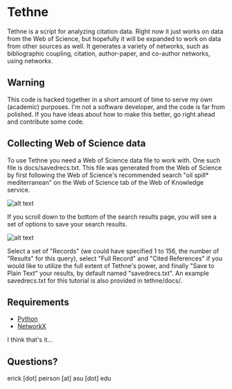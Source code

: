 # Tethne
Tethne is a script for analyzing citation data. Right now it just works on data from the Web of Science, but hopefully it will be expanded to work on data from other sources as well. It generates a variety of networks, such as bibliographic coupling, citation, author-paper, and co-author networks, using networkx. 

## Warning
This code is hacked together in a short amount of time to serve my own (academic) purposes. I'm not a software developer, and the code is far from polished. If you have ideas about how to make this better, go right ahead and contribute some code.

## Collecting Web of Science data
To use Tethne you need a Web of Science data file to work with. One such file is docs/savedrecs.txt. This file was generated from the Web of Science by first following the Web of Science's recommended search "oil spill\* mediterranean" on the Web of Science tab of the Web of Knowledge service.  

![alt text](https://github.com/erickpeirson/tethne/blob/python/docs/WebOfScienceSearch.png?raw=true "Web of Science Search")  

If you scroll down to the bottom of the search results page, you will see a set of options to save your search results.  

![alt text](https://github.com/erickpeirson/tethne/blob/python/docs/WebOfScienceResults.png?raw=true "Web of Science Results")  

Select a set of "Records" (we could have specified 1 to 156, the number of "Results" for this query), select "Full Record" and "Cited References" if you would like to utilize the full extent of Tethne's power, and finally "Save to Plain Text" your results, by default named "savedrecs.txt". An example savedrecs.txt for this tutorial is also provided in tethne/docs/.

## Requirements
* [Python](http://www.python.org/)
* [NetworkX](http://networkx.github.io/)

I think that's it...

## Questions?
erick [dot] peirson [at] asu [dot] edu
